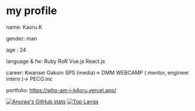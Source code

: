 # my profile 
 name: Kaoru.K
 
 gender: man

 age : 24

 language & fw: Ruby RoR Vue.js React.js

 career: Kwansei Gakuin SPS (media)→ DMM WEBCAMP ( mentor, engineer intern )→ PECO.inc
 
 portfolio: https://who-am-i-k4oru.vercel.app/



 [![Anurag's GitHub stats](https://github-readme-stats.vercel.app/api?username=kaoru-kk&count_private=true&theme=tokyonight)](https://github.com/anuraghazra/github-readme-stats)
 [![Top Langs](https://github-readme-stats.vercel.app/api/top-langs/?username=kaoru-kk&layout=compact)](https://github.com/anuraghazra/github-readme-stats)
